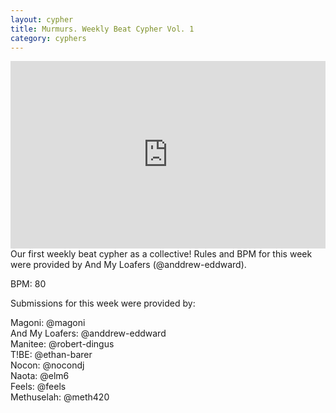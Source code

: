 ```yaml
---
layout: cypher
title: Murmurs. Weekly Beat Cypher Vol. 1
category: cyphers 
---
```

<iframe width="100%" height="300" scrolling="no" frameborder="no" src="https://w.soundcloud.com/player/?url=https%3A//api.soundcloud.com/tracks/141365784&amp;auto_play=false&amp;hide_related=true&amp;show_comments=true&amp;show_user=true&amp;show_reposts=false&amp;visual=true"></iframe>
<div class="descrip">Our first weekly beat cypher as a collective! Rules and BPM for this week were provided by And My Loafers (@anddrew-eddward). 

<p>BPM: 80

<p>Submissions for this week were provided by:

<p>Magoni: @magoni<br />
And My Loafers: @anddrew-eddward<br />
Manitee: @robert-dingus<br />
T!BE: @ethan-barer<br />
Nocon: @nocondj<br />
Naota: @elm6<br />
Feels: @feels<br />
Methuselah: @meth420</div>
